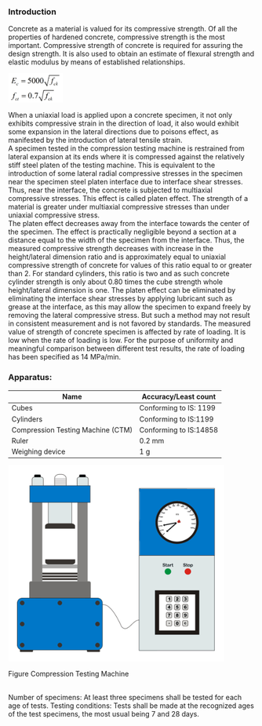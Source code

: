 ### Introduction
Concrete as a material is valued for its compressive strength. Of all the properties of hardened concrete, compressive strength is the most important. Compressive strength of concrete is required for assuring the design strength. It is also used to obtain an estimate of flexural strength and elastic modulus by means of established relationships.<br>

<img src="images/t1.png" height="60px"/>

When a uniaxial load is applied upon a concrete specimen, it not only exhibits compressive strain in the direction of load, it also would exhibit some expansion in the lateral directions due to poisons effect, as manifested by the introduction of lateral tensile strain.<br>
A specimen tested in the compression testing machine is restrained from lateral expansion at its ends where it is compressed against the relatively stiff steel platen of the testing machine. This is equivalent to the introduction of some lateral radial compressive stresses in the specimen near the specimen steel platen interface due to interface shear stresses. Thus, near the interface, the concrete is subjected to multiaxial compressive stresses. This effect is called platen effect. The strength of a material is greater under multiaxial compressive stresses than under uniaxial compressive stress.<br>
The platen effect decreases away from the interface towards the center of the specimen. The effect is practically negligible beyond a section at a distance equal to the width of the specimen from the interface. Thus, the measured compressive strength decreases with increase in the height/lateral dimension ratio and is approximately equal to uniaxial compressive strength of concrete for values of this ratio equal to or greater than 2. For standard cylinders, this ratio is two and as such concrete cylinder strength is only about 0.80 times the cube strength whole height/lateral dimension is one. The platen effect can be eliminated by eliminating the interface shear stresses by applying lubricant such as grease at the interface, as this may allow the specimen to expand freely by removing the lateral compressive stress. But such a method may not result in consistent measurement and is not favored by standards.
The measured value of strength of concrete specimen is affected by rate of loading. It is low when the rate of loading is low. For the purpose of uniformity and meaningful comparison between different test results, the rate of loading has been specified as 14 MPa/min.<br>

### Apparatus:

| Name | Accuracy/Least count |
| ------ | ------ |
| Cubes | Conforming to IS: 1199 |
| Cylinders | Conforming to IS:1199|
| Compression Testing Machine (CTM) | 	Conforming to IS:14858 |
| Ruler | 	0.2 mm |
| Weighing device | 1 g |

<img src="images/t2.png" height="400px"/>

Figure Compression Testing Machine<br><br>

Number of specimens: At least three specimens shall be tested for each age of tests.
Testing conditions: Tests shall be made at the recognized ages of the test specimens, the most usual being 7 and 28 days.
